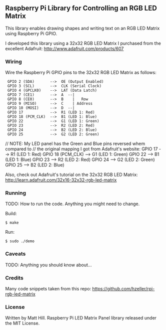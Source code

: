 Raspberry Pi Library for Controlling an RGB LED Matrix
------------------------------------------------------

This library enables drawing shapes and writing text on an RGB LED Matrix using Raspberry Pi GPIO.

I developed this library using a 32x32 RGB LED Matrix I purchased from the excellent Adafruit:
  http://www.adafruit.com/products/607


### Wiring

Wire the Raspberry Pi GPIO pins to the 32x32 RGB LED Matrix as follows:

     GPIO 2 (SDA)       -->  OE (Output Enabled)
     GPIO 3 (SCL)       -->  CLK (Serial Clock)
     GPIO 4 (GPCLK0)    -->  LAT (Data Latch)
     GPIO 7 (CE1)       -->  A  --|
     GPIO 8 (CE0)       -->  B    |   Row
     GPIO 9 (MISO)      -->  C    | Address
     GPIO 10 (MOSI)     -->  D  --|
     GPIO 17            -->  R1 (LED 1: Red)
     GPIO 18 (PCM_CLK)  -->  B1 (LED 1: Blue)
     GPIO 22            -->  G1 (LED 1: Green)
     GPIO 23            -->  R2 (LED 2: Red)
     GPIO 24            -->  B2 (LED 2: Blue)
     GPIO 25            -->  G2 (LED 2: Green)

  // NOTE: My LED panel has the Green and Blue pins reversed whem compared to
  //       the original mapping I got from Adafruit's website:
     GPIO 17            -->  R1 (LED 1: Red)
     GPIO 18 (PCM_CLK)  -->  G1 (LED 1: Green)
     GPIO 22            -->  B1 (LED 1: Blue)
     GPIO 23            -->  R2 (LED 2: Red)
     GPIO 24            -->  G2 (LED 2: Green)
     GPIO 25            -->  B2 (LED 2: Blue)


Also, check out Adafruit's tutorial on the 32x32 RGB LED Matrix:
  http://learn.adafruit.com/32x16-32x32-rgb-led-matrix
 

### Running

TODO: How to run the code. Anything you might need to change.

Build:

	$ make

Run:

	$ sudo ./demo


### Caveats

TODO: Anything you should know about...


### Credits

Many code snippets taken from this repo:
  https://github.com/hzeller/rpi-rgb-led-matrix


### License

Written by Matt Hill. Raspberry Pi LED Matrix Panel library released under the MIT License.

